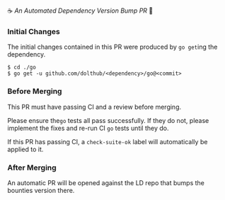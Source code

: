 :coffee: *An Automated Dependency Version Bump PR* :crown:

### Initial Changes

The initial changes contained in this PR were produced by `go get`ing the dependency.

```
$ cd ./go
$ go get -u github.com/dolthub/<dependency>/go@<commit>
```

### Before Merging

This PR must have passing CI and a review before merging.

Please ensure the`go` tests all pass successfully. If they do not, please implement the fixes
and re-run CI `go` tests until they do.

If this PR has passing CI, a `check-suite-ok` label will automatically be applied to it.

### After Merging

An automatic PR will be opened against the LD repo that bumps the bounties version there.
